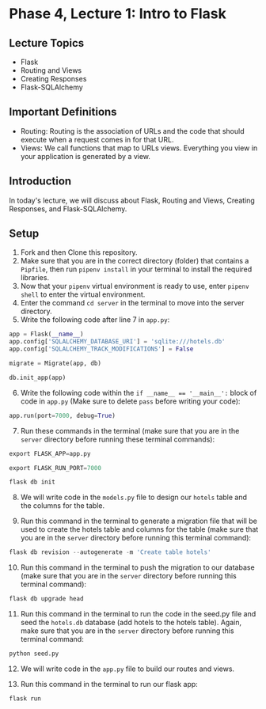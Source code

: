 # Phase 4, Lecture 1: Intro to Flask

## Lecture Topics

- Flask
- Routing and Views
- Creating Responses
- Flask-SQLAlchemy

## Important Definitions

- Routing: Routing is the association of URLs and the code that should execute when a request comes in for that URL.
- Views: We call functions that map to URLs views. Everything you view in your application is generated by a view.

## Introduction

In today's lecture, we will discuss about Flask, Routing and Views, Creating Responses, and Flask-SQLAlchemy.

## Setup

1. Fork and then Clone this repository.
2. Make sure that you are in the correct directory (folder) that contains a `Pipfile`, then run `pipenv install` in your terminal to install the required libraries.
3. Now that your `pipenv` virtual environment is ready to use, enter `pipenv shell` to enter the virtual environment.
4. Enter the command `cd server` in the terminal to move into the server directory.
5. Write the following code after line 7 in `app.py`:

```py
app = Flask(__name__)
app.config['SQLALCHEMY_DATABASE_URI'] = 'sqlite:///hotels.db'
app.config['SQLALCHEMY_TRACK_MODIFICATIONS'] = False

migrate = Migrate(app, db)

db.init_app(app)
```

6. Write the following code within the `if __name__ == '__main__':` block of code in `app.py` (Make sure to delete `pass` before writing your code):

```py
app.run(port=7000, debug=True)
```

7. Run these commands in the terminal (make sure that you are in the `server` directory before running these terminal commands):

```py
export FLASK_APP=app.py

export FLASK_RUN_PORT=7000

flask db init
```

8. We will write code in the `models.py` file to design our `hotels` table and the columns for the table.

9. Run this command in the terminal to generate a migration file that will be used to create the hotels table and columns for the table (make sure that you are in the `server` directory before running this terminal command):

```py
flask db revision --autogenerate -m 'Create table hotels'
```

10. Run this command in the terminal to push the migration to our database (make sure that you are in the `server` directory before running this terminal command):

```py
flask db upgrade head
```

11. Run this command in the terminal to run the code in the seed.py file and seed the `hotels.db` database (add hotels to the hotels table). Again, make sure that you are in the `server` directory before running this terminal command:

```py
python seed.py
```

12. We will write code in the `app.py` file to build our routes and views.

13. Run this command in the terminal to run our flask app:

```py
flask run
```

